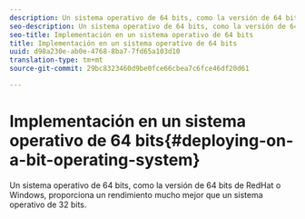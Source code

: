 ```yaml
---
description: Un sistema operativo de 64 bits, como la versión de 64 bits de RedHat o Windows, proporciona un rendimiento mucho mejor que un sistema operativo de 32 bits.
seo-description: Un sistema operativo de 64 bits, como la versión de 64 bits de RedHat o Windows, proporciona un rendimiento mucho mejor que un sistema operativo de 32 bits.
seo-title: Implementación en un sistema operativo de 64 bits
title: Implementación en un sistema operativo de 64 bits
uuid: d98a230e-ab0e-4768-8ba7-7fd65a103d10
translation-type: tm+mt
source-git-commit: 29bc8323460d9be0fce66cbea7c6fce46df20d61

---
```



# Implementación en un sistema operativo de 64 bits{#deploying-on-a-bit-operating-system}

Un sistema operativo de 64 bits, como la versión de 64 bits de RedHat o Windows, proporciona un rendimiento mucho mejor que un sistema operativo de 32 bits.

